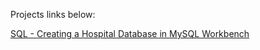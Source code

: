 Projects links below:

[SQL - Creating a Hospital Database in MySQL Workbench]([[url](https://deepnote.com/workspace/himansh-ab44ce92-eb8c-479b-85b2-a86971a26e8c/project/SQL-Creating-a-Hospital-Database-in-MySQL-Workbench-b0cf29c6-f4ce-4668-9f61-b9b38b43f1d8/notebook/SQL%20-%20Creating%20a%20Hospital%20Database%20in%20MySQL%20Workbench-7a1f50e423c14643bb13efddbda8c87a)])
